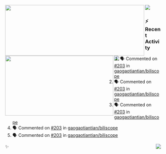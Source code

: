 <p>
  <p>
  <img align="left" width="450" height="165" src="https://github-readme-stats-git-masterrstaa-rickstaa.vercel.app/api?username=lowking&bg_color=0D1116&theme=synthwave&show_icons=true&hide_border=true&line_height=20&title_color=4E7C65&icon_color=555&show_owner=true&text_color=777&count_private=true"/>
  </p>
  <p>
  <img align="left" width="350" height="195" src="https://github-readme-stats-git-masterrstaa-rickstaa.vercel.app/api/top-langs/?layout=compact&username=lowking&bg_color=0D1116&theme=synthwave&show_icons=true&hide_border=true&line_height=20&title_color=4E7C65&icon_color=555&show_owner=true&text_color=777&hide&langs_count=4"/>
  </p>
  <p>
    <a align="left" href="https://t.me/Violettoy_bot"><img src="https://img.shields.io/badge/Telegram-%2352A4DB.svg?&style=social&logo=telegram&logoColor=52A4DB" /></a>&nbsp;&nbsp;
<!--     <img align="left" src="https://github.com/lowking/lowking/workflows/Waka%20Readme/badge.svg" />&nbsp;&nbsp; -->
    <img align="left" src="https://github.com/lowking/lowking/workflows/Activity%20Readme/badge.svg" />
  </p>
</p>

### :zap: Recent Activity

<!--START_SECTION:activity-->
1. 🗣 Commented on [#203](https://github.com/gaogaotiantian/biliscope/issues/203#issuecomment-2281342631) in [gaogaotiantian/biliscope](https://github.com/gaogaotiantian/biliscope)
2. 🗣 Commented on [#203](https://github.com/gaogaotiantian/biliscope/issues/203#issuecomment-2278110586) in [gaogaotiantian/biliscope](https://github.com/gaogaotiantian/biliscope)
3. 🗣 Commented on [#203](https://github.com/gaogaotiantian/biliscope/issues/203#issuecomment-2278069260) in [gaogaotiantian/biliscope](https://github.com/gaogaotiantian/biliscope)
4. 🗣 Commented on [#203](https://github.com/gaogaotiantian/biliscope/issues/203#issuecomment-2277775074) in [gaogaotiantian/biliscope](https://github.com/gaogaotiantian/biliscope)
5. 🗣 Commented on [#203](https://github.com/gaogaotiantian/biliscope/issues/203#issuecomment-2276191041) in [gaogaotiantian/biliscope](https://github.com/gaogaotiantian/biliscope)
<!--END_SECTION:activity-->

✨<img align="right" src="http://profile-counter.glitch.me/lowking/count.svg"/>
